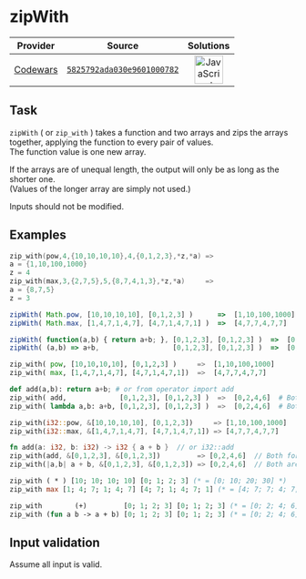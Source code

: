 [_metadata_:generated]: - "true"

# zipWith

<!-- INFO TABLE BEGIN -->

| Provider                                        | Source                                                                               | Solutions                                                                                                                                                    |
| :---------------------------------------------: | :----------------------------------------------------------------------------------: | :----------------------------------------------------------------------------------------------------------------------------------------------------------: |
| [Codewars](../../../docs/providers/Codewars.md) | [`5825792ada030e9601000782`](https://www.codewars.com/kata/5825792ada030e9601000782) | [<img src="https://res.cloudinary.com/rascaltwo/image/upload/v1631924076/javascript_ehszr7.svg" alt="JavaScript" title="JavaScript" width="50" />](solve.js) |

<!-- INFO TABLE END -->

## Task

`zipWith` ( or `zip_with` ) takes a function and two arrays and zips the arrays together, applying the function to every pair of values.  
The function value is one new array.

If the arrays are of unequal length, the output will only be as long as the shorter one.  
(Values of the longer array are simply not used.)

Inputs should not be modified.

## Examples

```c
zip_with(pow,4,{10,10,10,10},4,{0,1,2,3},*z,*a) =>
a = {1,10,100,1000}
z = 4
zip_with(max,3,{2,7,5},5,{8,7,4,1,3},*z,*a)     =>
a = {8,7,5}
z = 3
```
```javascript
zipWith( Math.pow, [10,10,10,10], [0,1,2,3] )      =>  [1,10,100,1000]
zipWith( Math.max, [1,4,7,1,4,7], [4,7,1,4,7,1] )  =>  [4,7,7,4,7,7]

zipWith( function(a,b) { return a+b; }, [0,1,2,3], [0,1,2,3] )  =>  [0,2,4,6]  // Both forms are valid
zipWith( (a,b) => a+b,                  [0,1,2,3], [0,1,2,3] )  =>  [0,2,4,6]  // Both are functions
```
```python
zip_with( pow, [10,10,10,10], [0,1,2,3] )     =>  [1,10,100,1000]
zip_with( max, [1,4,7,1,4,7], [4,7,1,4,7,1])  =>  [4,7,7,4,7,7]

def add(a,b): return a+b; # or from operator import add
zip_with( add,             [0,1,2,3], [0,1,2,3] )  =>  [0,2,4,6]  # Both forms are valid
zip_with( lambda a,b: a+b, [0,1,2,3], [0,1,2,3] )  =>  [0,2,4,6]  # Both are functions
```
```rust
zip_with(i32::pow, &[10,10,10,10], [0,1,2,3])     => [1,10,100,1000]
zip_with(i32::max, &[1,4,7,1,4,7], [4,7,1,4,7,1]) => [4,7,7,4,7,7]

fn add(a: i32, b: i32) -> i32 { a + b }  // or i32::add
zip_with(add, &[0,1,2,3], &[0,1,2,3])         => [0,2,4,6]  // Both forms are valid
zip_with(|a,b| a + b, &[0,1,2,3], &[0,1,2,3]) => [0,2,4,6]  // Both are functions
```
```ocaml
zip_with ( * ) [10; 10; 10; 10] [0; 1; 2; 3] (* = [0; 10; 20; 30] *)
zip_with max [1; 4; 7; 1; 4; 7] [4; 7; 1; 4; 7; 1] (* = [4; 7; 7; 4; 7; 7] *)

zip_with        (+)         [0; 1; 2; 3] [0; 1; 2; 3] (* = [0; 2; 4; 6] *)
zip_with (fun a b -> a + b) [0; 1; 2; 3] [0; 1; 2; 3] (* = [0; 2; 4; 6] *)
```

## Input validation

Assume all input is valid.

